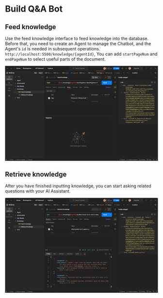 # Build Q&A Bot

## Feed knowledge

Use the feed knowledge interface to feed knowledge into the database. Before that, you need to create an Agent to manage the Chatbot, and the Agent's `id` is needed in subsequent operations.
`http://localhost:5500/knowledge/{agentId}`, You can add `startPageNum` and `endPageNum` to select useful parts of the document.

![Alt text](assets/feed_knowledge_pdf.png)

## Retrieve knowledge

After you have finished inputting knowledge, you can start asking related questions with your AI Assistant.

![Alt text](assets/feed_knowledge_answer.png)